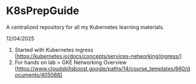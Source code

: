 # K8sPrepGuide
A centralized repository for all my Kubernetes learning materials.

12/04/2025
1. Started with Kubernetes ingress [https://kubernetes.io/docs/concepts/services-networking/ingress/]
2. For hands on lab > GKE Networking Overview [https://www.cloudskillsboost.google/paths/14/course_templates/660/documents/405088]
